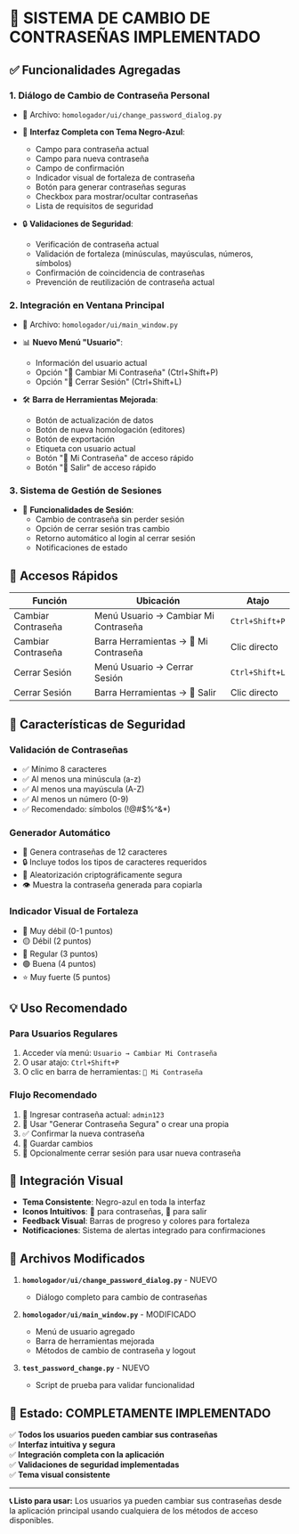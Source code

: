 # 🔑 SISTEMA DE CAMBIO DE CONTRASEÑAS IMPLEMENTADO

## ✅ Funcionalidades Agregadas

### 1. **Diálogo de Cambio de Contraseña Personal**
- 📁 Archivo: `homologador/ui/change_password_dialog.py`
- 🎨 **Interfaz Completa con Tema Negro-Azul**:
  - Campo para contraseña actual
  - Campo para nueva contraseña  
  - Campo de confirmación
  - Indicador visual de fortaleza de contraseña
  - Botón para generar contraseñas seguras
  - Checkbox para mostrar/ocultar contraseñas
  - Lista de requisitos de seguridad

- 🔒 **Validaciones de Seguridad**:
  - Verificación de contraseña actual
  - Validación de fortaleza (minúsculas, mayúsculas, números, símbolos)
  - Confirmación de coincidencia de contraseñas
  - Prevención de reutilización de contraseña actual

### 2. **Integración en Ventana Principal**
- 📁 Archivo: `homologador/ui/main_window.py`
- 📊 **Nuevo Menú "Usuario"**:
  - Información del usuario actual
  - Opción "🔑 Cambiar Mi Contraseña" (Ctrl+Shift+P)
  - Opción "🚪 Cerrar Sesión" (Ctrl+Shift+L)

- 🛠️ **Barra de Herramientas Mejorada**:
  - Botón de actualización de datos
  - Botón de nueva homologación (editores)
  - Botón de exportación
  - Etiqueta con usuario actual
  - Botón "🔑 Mi Contraseña" de acceso rápido
  - Botón "🚪 Salir" de acceso rápido

### 3. **Sistema de Gestión de Sesiones**
- 🔄 **Funcionalidades de Sesión**:
  - Cambio de contraseña sin perder sesión
  - Opción de cerrar sesión tras cambio
  - Retorno automático al login al cerrar sesión
  - Notificaciones de estado

## 🎯 Accesos Rápidos

| Función | Ubicación | Atajo |
|---------|-----------|-------|
| Cambiar Contraseña | Menú Usuario → Cambiar Mi Contraseña | `Ctrl+Shift+P` |
| Cambiar Contraseña | Barra Herramientas → 🔑 Mi Contraseña | Clic directo |
| Cerrar Sesión | Menú Usuario → Cerrar Sesión | `Ctrl+Shift+L` |
| Cerrar Sesión | Barra Herramientas → 🚪 Salir | Clic directo |

## 🔐 Características de Seguridad

### **Validación de Contraseñas**
- ✅ Mínimo 8 caracteres
- ✅ Al menos una minúscula (a-z)
- ✅ Al menos una mayúscula (A-Z)
- ✅ Al menos un número (0-9)
- ✅ Recomendado: símbolos (!@#$%^&*)

### **Generador Automático**
- 🎲 Genera contraseñas de 12 caracteres
- 🔒 Incluye todos los tipos de caracteres requeridos
- 🔀 Aleatorización criptográficamente segura
- 👁️ Muestra la contraseña generada para copiarla

### **Indicador Visual de Fortaleza**
- 🔴 Muy débil (0-1 puntos)
- 🟡 Débil (2 puntos)  
- 🔵 Regular (3 puntos)
- 🟢 Buena (4 puntos)
- ⭐ Muy fuerte (5 puntos)

## 💡 Uso Recomendado

### **Para Usuarios Regulares**
1. Acceder vía menú: `Usuario → Cambiar Mi Contraseña`
2. O usar atajo: `Ctrl+Shift+P`
3. O clic en barra de herramientas: `🔑 Mi Contraseña`

### **Flujo Recomendado**
1. 📝 Ingresar contraseña actual: `admin123`
2. 🎲 Usar "Generar Contraseña Segura" o crear una propia
3. ✅ Confirmar la nueva contraseña
4. 💾 Guardar cambios
5. 🔄 Opcionalmente cerrar sesión para usar nueva contraseña

## 🎨 Integración Visual

- **Tema Consistente**: Negro-azul en toda la interfaz
- **Iconos Intuitivos**: 🔑 para contraseñas, 🚪 para salir
- **Feedback Visual**: Barras de progreso y colores para fortaleza
- **Notificaciones**: Sistema de alertas integrado para confirmaciones

## 🔧 Archivos Modificados

1. **`homologador/ui/change_password_dialog.py`** - NUEVO
   - Diálogo completo para cambio de contraseñas

2. **`homologador/ui/main_window.py`** - MODIFICADO
   - Menú de usuario agregado
   - Barra de herramientas mejorada
   - Métodos de cambio de contraseña y logout

3. **`test_password_change.py`** - NUEVO
   - Script de prueba para validar funcionalidad

## 🚀 Estado: COMPLETAMENTE IMPLEMENTADO

✅ **Todos los usuarios pueden cambiar sus contraseñas**  
✅ **Interfaz intuitiva y segura**  
✅ **Integración completa con la aplicación**  
✅ **Validaciones de seguridad implementadas**  
✅ **Tema visual consistente**  

---

**📞 Listo para usar:** Los usuarios ya pueden cambiar sus contraseñas desde la aplicación principal usando cualquiera de los métodos de acceso disponibles.